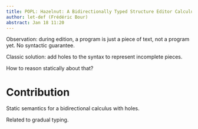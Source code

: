 ```yaml
---
title: POPL: Hazelnut: A Bidirectionally Typed Structure Editor Calculus
author: let-def (Frédéric Bour)
abstract: Jan 18 11:20
---
```


Observation: during edition, a program is just a piece of text, not a program yet.
No syntactic guarantee.

Classic solution: add holes to the syntax to represent incomplete pieces.

How to reason statically about that?

# Contribution

Static semantics for a bidirectional calculus with holes.

Related to gradual typing.
